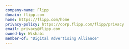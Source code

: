 ```yaml
---
company-name: Flipp
domain: flipp.com
home: https://flipp.com/home
privacy-policy: https://corp.flipp.com/flipp/privacy
email: privacy@flipp.com
owned-by: Wishabi
member-of: "Digital Advertising Alliance"
---
```




